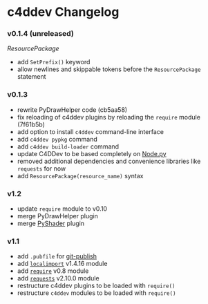 # c4ddev Changelog

  [Node.py]: https://github.com/nodepy/nodepy

### v0.1.4 (unreleased)

*ResourcePackage*

- add `SetPrefix()` keyword
- allow newlines and skippable tokens before the `ResourcePackage` statement

### v0.1.3

- rewrite PyDrawHelper code (cb5aa58)
- fix reloading of c4ddev plugins by reloading the `require` module (7f61b5b)
- add option to install `c4ddev` command-line interface
- add `c4ddev pypkg` command
- add `c4ddev build-loader` command
- update C4DDev to be based completely on [Node.py]
- removed additional dependencies and convenience libraries like `requests` for now
- add `ResourcePackage(resource_name)` syntax

### v1.2

- update `require` module to v0.10
- merge PyDrawHelper plugin
- merge [PyShader](https://github.com/nr-plugins/pyshader) plugin

### v1.1

- add `.pubfile` for [git-publish](https://pypi.python.org/pypi/git-publish)
- add [`localimport`](https://github.com/NiklasRosenstein/py-localimport) v1.4.16 module
- add [`require`](https://github.com/NiklasRosenstein/py-localimport) v0.8 module
- add [`requests`](https://github.com/kennethreitz/requests) v2.10.0 module
- restructure c4ddev plugins to be loaded with `require()`
- restructure `c4ddev` modules to be loaded with `require()`
